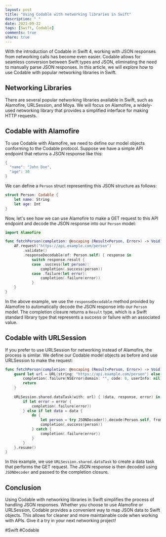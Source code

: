 ```yaml
---
layout: post
title: "Using Codable with networking libraries in Swift"
description: " "
date: 2023-09-22
tags: [Swift, Codable]
comments: true
share: true
---
```


With the introduction of Codable in Swift 4, working with JSON responses from networking calls has become even easier. Codable allows for seamless conversion between Swift types and JSON, eliminating the need to manually parse JSON responses. In this article, we will explore how to use Codable with popular networking libraries in Swift.

## Networking Libraries

There are several popular networking libraries available in Swift, such as Alamofire, URLSession, and Moya. We will focus on Alamofire, a widely-used networking library that provides a simplified interface for making HTTP requests.

## Codable with Alamofire

To use Codable with Alamofire, we need to define our model objects conforming to the Codable protocol. Suppose we have a simple API endpoint that returns a JSON response like this:

```swift
{
  "name": "John Doe",
  "age": 30
}
```

We can define a `Person` struct representing this JSON structure as follows:

```swift
struct Person: Codable {
    let name: String
    let age: Int
}
```

Now, let's see how we can use Alamofire to make a GET request to this API endpoint and decode the JSON response into our `Person` model:

```swift
import Alamofire

func fetchPerson(completion: @escaping (Result<Person, Error>) -> Void) {
    AF.request("https://api.example.com/person")
        .validate()
        .responseDecodable(of: Person.self) { response in
            switch response.result {
            case .success(let person):
                completion(.success(person))
            case .failure(let error):
                completion(.failure(error))
            }
    }
}
```

In the above example, we use the `responseDecodable` method provided by Alamofire to automatically decode the JSON response into our `Person` model. The completion closure returns a `Result` type, which is a Swift standard library type that represents a success or failure with an associated value.

## Codable with URLSession

If you prefer to use URLSession for networking instead of Alamofire, the process is similar. We define our Codable model objects as before and use URLSession to make the request:

```swift
func fetchPerson(completion: @escaping (Result<Person, Error>) -> Void) {
    guard let url = URL(string: "https://api.example.com/person") else {
        completion(.failure(NSError(domain: "", code: 0, userInfo: nil)))
        return
    }
    
    URLSession.shared.dataTask(with: url) { (data, response, error) in
        if let error = error {
            completion(.failure(error))
        } else if let data = data {
            do {
                let person = try JSONDecoder().decode(Person.self, from: data)
                completion(.success(person))
            } catch {
                completion(.failure(error))
            }
        }
    }.resume()
}
```

In this example, we use `URLSession.shared.dataTask` to create a data task that performs the GET request. The JSON response is then decoded using `JSONDecoder` and passed to the completion closure.

## Conclusion

Using Codable with networking libraries in Swift simplifies the process of handling JSON responses. Whether you choose to use Alamofire or URLSession, Codable provides a convenient way to map JSON data to Swift objects. This allows for cleaner and more maintainable code when working with APIs. Give it a try in your next networking project!

#Swift #Codable